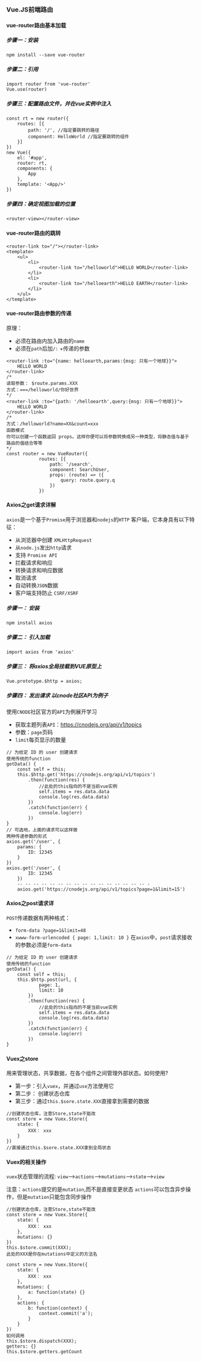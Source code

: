 ### Vue.JS前端路由
#### vue-router路由基本加载
##### 步骤一：安装
```
npm install --save vue-router
```
##### 步骤二：引用
```
import router from 'vue-router'
Vue.use(router)
```
##### 步骤三：配置路由文件，并在vue实例中注入
```
const rt = new router({
    routes: [{
        path: '/', //指定要跳转的路径
        component: HelloWorld //指定要跳转的组件
    }]
})
new Vue({
    el: '#app',
    router: rt,
    components: {
        App
    },
    template: '<App/>'
})
```
##### 步骤四：确定视图加载的位置
```
<router-view></router-view>
```
#### vue-router路由的跳转
```
<router-link to="/"></router-link>
<template>
    <ul>
        <li>
            <router-link to="/helloworld">HELLO WORLD</router-link>
        </li>
        <li>
            <router-link to="/helloearth">HELLO EARTH</router-link>
        </li>
    </ul>
</template>
```
#### vue-router路由参数的传递
原理：
* 必须在路由内加入路由的`name`
* 必须在`path`后加`/:` +传递的参数
```
<router-link :to="{name: helloearth,params:{msg: 只有一个地球}}">
    HELLO WORLD
</router-link>
/*
读取参数： $route.params.XXX
方式：===/helloworld/你好世界
*/
<router-link :to="{path: '/helloearth',query:{msg: 只有一个地球}}">
    HELLO WORLD
</router-link>
/* 
方式：/helloworld?name=XX&count=xxx
函数模式
你可以创建一个函数返回 props。这样你便可以将参数转换成另一种类型，将静态值与基于
路由的值结合等等 
*/
const router = new VueRouter({
            routes: [{
                path: '/search',
                component: SearchUser,
                props: (route) => ({
                    query: route.query.q
                })
            })
```
#### Axios之get请求详解
`axios`是一个基于`Promise`用于浏览器和`nodejs`的`HTTP` 客户端，它本身具有以下特征： 
* 从浏览器中创建 `XMLHttpRequest`
* 从`node.js`发出`http`请求
* 支持 `Promise API`
* 拦截请求和响应
* 转换请求和响应数据
* 取消请求
* 自动转换`JSON`数据
* 客户端支持防止 `CSRF/XSRF`

##### 步骤一： 安装
```
npm install axios
```
##### 步骤二： 引入加载
```
import axios from 'axios'
```
##### 步骤三： 将axios全局挂载到VUE原型上
```
Vue.prototype.$http = axios;
```
##### 步骤四： 发出请求 以cnode社区API为例子
使用`CNODE`社区官方的`API`为例展开学习
* 获取主题列表`API`：https://cnodejs.org/api/v1/topics
* 参数：`page`页码
* `limit`每页显示的数量
```
// 为给定 ID 的 user 创建请求
使用传统的function
getData() {
    const self = this;
    this.$http.get('https://cnodejs.org/api/v1/topics')
        .then(function(res) {
            //此处的this指向的不是当前vue实例
            self.items = res.data.data
            console.log(res.data.data)
        })
        .catch(function(err) {
            console.log(err)
        })
}
// 可选地，上面的请求可以这样做
两种传递参数的形式
axios.get('/user', {
    params: {
        ID: 12345
    }
})
axios.get('/user', {
        ID: 12345
    })
    -- -- -- -- -- -- -- -- -- -- -- -- -- -- -- -- -
    axios.get('https://cnodejs.org/api/v1/topics?page=1&limit=15')
```
#### Axios之post请求详
`POST`传递数据有两种格式：
* `form-data ?page=1&limit=48`
* `xwww-form-urlencoded { page: 1,limit: 10 }`
在`axios`中，`post`请求接收的参数必须是`form-data`
```
// 为给定 ID 的 user 创建请求
使用传统的function
getData() {
    const self = this;
    this.$http.post(url, {
            page: 1,
            limit: 10
        })
        .then(function(res) {
            //此处的this指向的不是当前vue实例
            self.items = res.data.data
            console.log(res.data.data)
        })
        .catch(function(err) {
            console.log(err)
        })
}
```
#### Vuex之store
用来管理状态，共享数据，在各个组件之间管理外部状态。如何使用?
* 第一步：引入`vuex`，并通过`use`方法使用它
* 第二步： 创建状态仓库
* 第三步：通过`this.$sore.state.XXX`直接拿到需要的数据
```
//创建状态仓库，注意Store,state不能改
const store = new Vuex.Store({
    state: {
        XXX： xxx
    }
})
//直接通过this.$sore.state.XXX拿到全局状态
```
#### Vuex的相关操作
`vuex`状态管理的流程:
`view`—>`actions`—>`mutations`—>`state`—>`view`

注意：`actions`提交的是`mutation`,而不是直接变更状态
`actions`可以包含异步操作，但是`mutation`只能包含同步操作
```
//创建状态仓库，注意Store,state不能改
const store = new Vuex.Store({
    state: {
        XXX： xxx
    },
    mutations: {}
})
this.$store.commit(XXX);
此处的XXX是你在mutations中定义的方法名
```
```
const store = new Vuex.Store({
    state: {
        XXX： xxx
    },
    mutations: {
        a: function(state) {}
    },
    actions: {
        b: function(context) {
            context.commit('a');
        }
    }
})
如何调用
this.$store.dispatch(XXX);
getters: {}
this.$store.getters.getCount
```